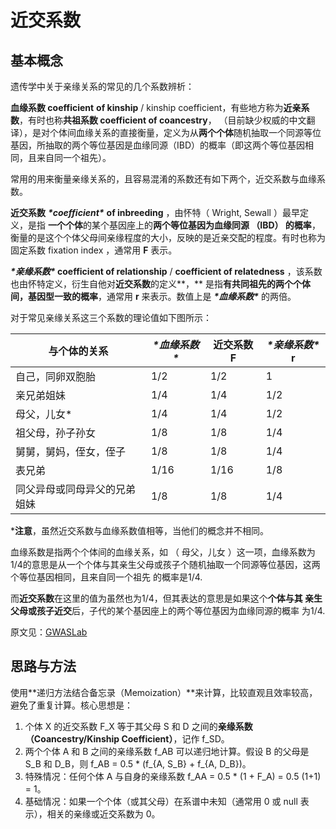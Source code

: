 # 近交系数

## 基本概念

遗传学中关于亲缘关系的常见的几个系数辨析：

**血缘系数 coefficient** **of kinship** / kinship coefficient，有些地方称为**近亲系数**，有时也称**共祖系数 coefficient of coancestry**， （目前缺少权威的中文翻译），是对个体间血缘关系的直接衡量，定义为从**两个个体**随机抽取一个同源等位基因，所抽取的两个等位基因是血缘同源（IBD）的概率（即这两个等位基因相同，且来自同一个祖先）。

常用的用来衡量亲缘关系的，且容易混淆的系数还有如下两个，近交系数与血缘系数。

**近交系数** ***\*coefficient\**** **of inbreeding** ，由怀特（ Wright, Sewall ）最早定义，是指 **一个个体**的某个基因座上的**两个等位基因为血缘同源 （IBD） 的概率**，衡量的是这个个体父母间亲缘程度的大小，反映的是近亲交配的程度。有时也称为固定系数 fixation index ，通常用 **F** 表示。

***\*亲缘系数\** coefficient of relationship** / **coefficient of relatedness** ，该系数也由怀特定义，衍生自他对**近交系数**的定义**，** 是指**有共同祖先的两个个体间，基因型一致的概率**，通常用 **r** 来表示。数值上是 ***\*血缘系数\**** 的两倍。

对于常见亲缘关系这三个系数的理论值如下图所示：

| 与个体的**关系**             | ***\*血缘系数\**** | **近交系数** F | ***\*亲缘系数\**** r |
| ---------------------------- | ------------------ | -------------- | -------------------- |
| 自己，同卵双胞胎             | 1/2                | 1/2            | 1                    |
| 亲兄弟姐妹                   | 1/4                | 1/4            | 1/2                  |
| 母父，儿女*                  | 1/4                | 1/4            | 1/2                  |
| 祖父母，孙子孙女             | 1/8                | 1/8            | 1/4                  |
| 舅舅，舅妈，侄女，侄子       | 1/8                | 1/8            | 1/4                  |
| 表兄弟                       | 1/16               | 1/16           | 1/8                  |
| 同父异母或同母异父的兄弟姐妹 | 1/8                | 1/8            | 1/4                  |

***注意**，虽然近交系数与血缘系数值相等，当他们的概念并不相同。

血缘系数是指两个个体间的血缘关系，如 （ 母父，儿女 ）这一项，血缘系数为1/4的意思是从一个个体与其亲生父母或孩子个随机抽取一个同源等位基因，这两个等位基因相同，且来自同一个祖先 的概率是1/4.

而**近交系数**在这里的值为虽然也为1/4，但其表达的意思是如果这个**个体与其 亲生父母或孩子近交**后，子代的某个基因座上的两个等位基因为血缘同源的概率 为1/4.

原文见：[GWASLab](https://gwaslab.org/2021/05/22/coefficient-of-kinship-inbreeding-relationship/)

## 思路与方法

使用**递归方法结合备忘录（Memoization）**来计算，比较直观且效率较高，避免了重复计算。核心思想是：

1. 个体 X 的近交系数 F_X 等于其父母 S 和 D 之间的**亲缘系数（Coancestry/Kinship Coefficient）**，记作 f_SD。
2. 两个个体 A 和 B 之间的亲缘系数 f_AB 可以递归地计算。假设 B 的父母是 S_B 和 D_B，则 f_AB = 0.5 * (f_{A, S_B} + f_{A, D_B})。
3. 特殊情况：任何个体 A 与自身的亲缘系数 f_AA = 0.5 * (1 + F_A) = 0.5  (1+1) = 1。
4. 基础情况：如果一个个体（或其父母）在系谱中未知（通常用 0 或 null 表示），相关的亲缘或近交系数为 0。
